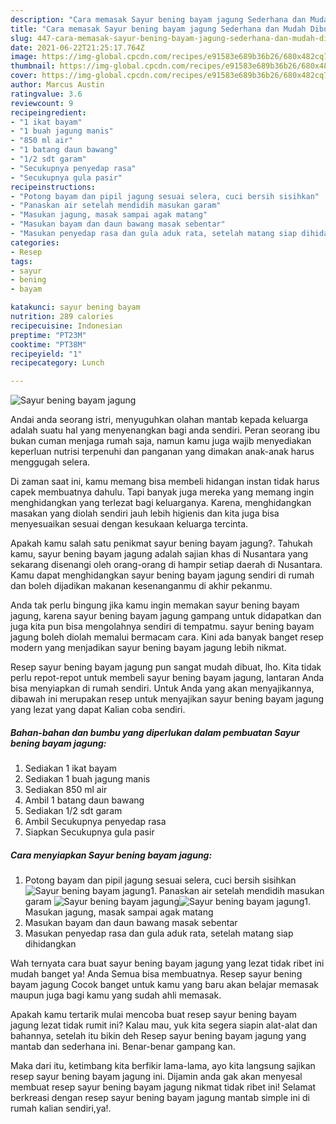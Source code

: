 ```yaml
---
description: "Cara memasak Sayur bening bayam jagung Sederhana dan Mudah Dibuat"
title: "Cara memasak Sayur bening bayam jagung Sederhana dan Mudah Dibuat"
slug: 447-cara-memasak-sayur-bening-bayam-jagung-sederhana-dan-mudah-dibuat
date: 2021-06-22T21:25:17.764Z
image: https://img-global.cpcdn.com/recipes/e91583e689b36b26/680x482cq70/sayur-bening-bayam-jagung-foto-resep-utama.jpg
thumbnail: https://img-global.cpcdn.com/recipes/e91583e689b36b26/680x482cq70/sayur-bening-bayam-jagung-foto-resep-utama.jpg
cover: https://img-global.cpcdn.com/recipes/e91583e689b36b26/680x482cq70/sayur-bening-bayam-jagung-foto-resep-utama.jpg
author: Marcus Austin
ratingvalue: 3.6
reviewcount: 9
recipeingredient:
- "1 ikat bayam"
- "1 buah jagung manis"
- "850 ml air"
- "1 batang daun bawang"
- "1/2 sdt garam"
- "Secukupnya penyedap rasa"
- "Secukupnya gula pasir"
recipeinstructions:
- "Potong bayam dan pipil jagung sesuai selera, cuci bersih sisihkan"
- "Panaskan air setelah mendidih masukan garam"
- "Masukan jagung, masak sampai agak matang"
- "Masukan bayam dan daun bawang masak sebentar"
- "Masukan penyedap rasa dan gula aduk rata, setelah matang siap dihidangkan"
categories:
- Resep
tags:
- sayur
- bening
- bayam

katakunci: sayur bening bayam 
nutrition: 289 calories
recipecuisine: Indonesian
preptime: "PT23M"
cooktime: "PT38M"
recipeyield: "1"
recipecategory: Lunch

---
```



![Sayur bening bayam jagung](https://img-global.cpcdn.com/recipes/e91583e689b36b26/680x482cq70/sayur-bening-bayam-jagung-foto-resep-utama.jpg)

Andai anda seorang istri, menyuguhkan olahan mantab kepada keluarga adalah suatu hal yang menyenangkan bagi anda sendiri. Peran seorang ibu bukan cuman menjaga rumah saja, namun kamu juga wajib menyediakan keperluan nutrisi terpenuhi dan panganan yang dimakan anak-anak harus menggugah selera.

Di zaman  saat ini, kamu memang bisa membeli hidangan instan tidak harus capek membuatnya dahulu. Tapi banyak juga mereka yang memang ingin menghidangkan yang terlezat bagi keluarganya. Karena, menghidangkan masakan yang diolah sendiri jauh lebih higienis dan kita juga bisa menyesuaikan sesuai dengan kesukaan keluarga tercinta. 



Apakah kamu salah satu penikmat sayur bening bayam jagung?. Tahukah kamu, sayur bening bayam jagung adalah sajian khas di Nusantara yang sekarang disenangi oleh orang-orang di hampir setiap daerah di Nusantara. Kamu dapat menghidangkan sayur bening bayam jagung sendiri di rumah dan boleh dijadikan makanan kesenanganmu di akhir pekanmu.

Anda tak perlu bingung jika kamu ingin memakan sayur bening bayam jagung, karena sayur bening bayam jagung gampang untuk didapatkan dan juga kita pun bisa mengolahnya sendiri di tempatmu. sayur bening bayam jagung boleh diolah memalui bermacam cara. Kini ada banyak banget resep modern yang menjadikan sayur bening bayam jagung lebih nikmat.

Resep sayur bening bayam jagung pun sangat mudah dibuat, lho. Kita tidak perlu repot-repot untuk membeli sayur bening bayam jagung, lantaran Anda bisa menyiapkan di rumah sendiri. Untuk Anda yang akan menyajikannya, dibawah ini merupakan resep untuk menyajikan sayur bening bayam jagung yang lezat yang dapat Kalian coba sendiri.

<!--inarticleads1-->

##### Bahan-bahan dan bumbu yang diperlukan dalam pembuatan Sayur bening bayam jagung:

1. Sediakan 1 ikat bayam
1. Sediakan 1 buah jagung manis
1. Sediakan 850 ml air
1. Ambil 1 batang daun bawang
1. Sediakan 1/2 sdt garam
1. Ambil Secukupnya penyedap rasa
1. Siapkan Secukupnya gula pasir




<!--inarticleads2-->

##### Cara menyiapkan Sayur bening bayam jagung:

1. Potong bayam dan pipil jagung sesuai selera, cuci bersih sisihkan
<img src="https://img-global.cpcdn.com/steps/5d6555d5ae7fbcad/160x128cq70/sayur-bening-bayam-jagung-langkah-memasak-1-foto.jpg" alt="Sayur bening bayam jagung">1. Panaskan air setelah mendidih masukan garam
<img src="https://img-global.cpcdn.com/steps/c2bdd94fac0d1b20/160x128cq70/sayur-bening-bayam-jagung-langkah-memasak-2-foto.jpg" alt="Sayur bening bayam jagung"><img src="https://img-global.cpcdn.com/steps/39ec9d30e946a53a/160x128cq70/sayur-bening-bayam-jagung-langkah-memasak-2-foto.jpg" alt="Sayur bening bayam jagung">1. Masukan jagung, masak sampai agak matang
1. Masukan bayam dan daun bawang masak sebentar
1. Masukan penyedap rasa dan gula aduk rata, setelah matang siap dihidangkan




Wah ternyata cara buat sayur bening bayam jagung yang lezat tidak ribet ini mudah banget ya! Anda Semua bisa membuatnya. Resep sayur bening bayam jagung Cocok banget untuk kamu yang baru akan belajar memasak maupun juga bagi kamu yang sudah ahli memasak.

Apakah kamu tertarik mulai mencoba buat resep sayur bening bayam jagung lezat tidak rumit ini? Kalau mau, yuk kita segera siapin alat-alat dan bahannya, setelah itu bikin deh Resep sayur bening bayam jagung yang mantab dan sederhana ini. Benar-benar gampang kan. 

Maka dari itu, ketimbang kita berfikir lama-lama, ayo kita langsung sajikan resep sayur bening bayam jagung ini. Dijamin anda gak akan menyesal membuat resep sayur bening bayam jagung nikmat tidak ribet ini! Selamat berkreasi dengan resep sayur bening bayam jagung mantab simple ini di rumah kalian sendiri,ya!.

